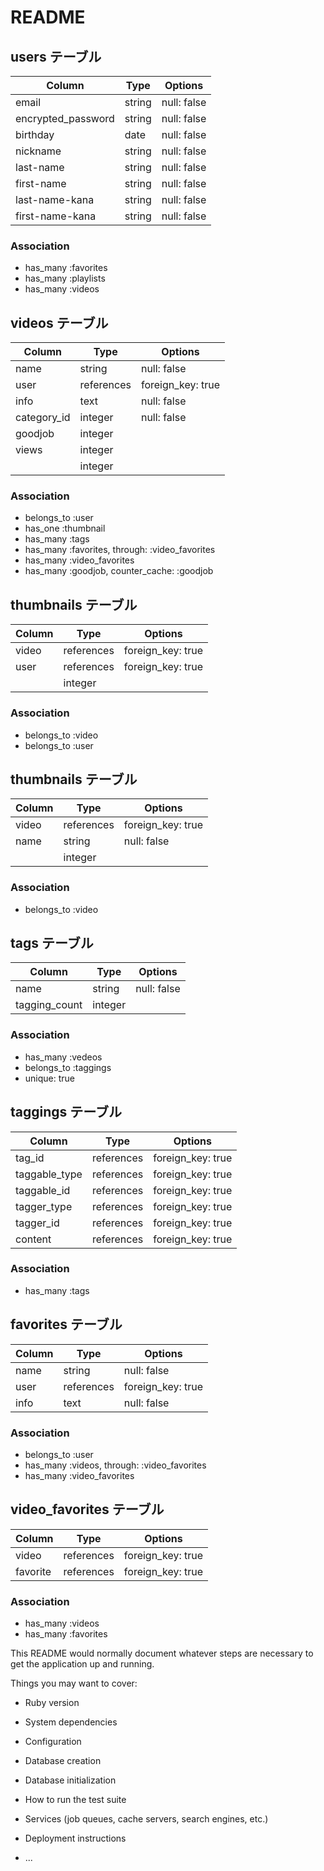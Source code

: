 # README

## users テーブル

| Column             | Type   | Options     |
| ------------------ | ------ | ----------- |
| email              | string | null: false |
| encrypted_password | string | null: false |
| birthday           | date   | null: false |
| nickname           | string | null: false |
| last-name          | string | null: false |
| first-name         | string | null: false |
| last-name-kana     | string | null: false |
| first-name-kana    | string | null: false |

### Association
- has_many :favorites
- has_many :playlists
- has_many :videos


## videos テーブル

| Column        | Type       | Options                        |
| ------------- | -----------| ------------------------------ |
| name          | string     | null: false                    |
| user          | references | foreign_key: true              |
| info          | text       | null: false                    |
| category_id   | integer    | null: false                    |
| goodjob       | integer    |                                |
| views         | integer    |                                |
|               | integer    |                                |

### Association
- belongs_to :user
- has_one :thumbnail
- has_many :tags
- has_many :favorites, through: :video_favorites
- has_many :video_favorites
- has_many :goodjob, counter_cache: :goodjob

## thumbnails テーブル

| Column        | Type       | Options                        |
| ------------- | -----------| ------------------------------ |
| video         | references | foreign_key: true              |
| user          | references | foreign_key: true              |
|               | integer    |                                |

### Association
- belongs_to :video
- belongs_to :user

## thumbnails テーブル

| Column        | Type       | Options                        |
| ------------- | -----------| ------------------------------ |
| video         | references | foreign_key: true              |
| name          | string     | null: false                    |
|               | integer    |                                |

### Association
- belongs_to :video

## tags テーブル

| Column        | Type       | Options                        |
| ------------- | -----------| ------------------------------ |
| name          | string     | null: false                    |
| tagging_count | integer    |                                |

### Association
- has_many :vedeos
- belongs_to :taggings
- unique: true

## taggings テーブル

| Column        | Type       | Options                        |
| ------------- | -----------| ------------------------------ |
| tag_id        | references | foreign_key: true              |
| taggable_type | references | foreign_key: true              |
| taggable_id   | references | foreign_key: true              |
| tagger_type   | references | foreign_key: true              |
| tagger_id     | references | foreign_key: true              |
| content       | references | foreign_key: true              |


### Association
- has_many :tags

## favorites テーブル

| Column        | Type       | Options                        |
| ------------- | -----------| ------------------------------ |
| name          | string     | null: false                    |
| user          | references | foreign_key: true              |
| info          | text       | null: false                    |

### Association
- belongs_to :user
- has_many :videos, through: :video_favorites
- has_many :video_favorites

## video_favorites テーブル

| Column        | Type       | Options                        |
| ------------- | -----------| ------------------------------ |
| video         | references | foreign_key: true              |
| favorite      | references | foreign_key: true              |


### Association
- has_many :videos
- has_many :favorites


This README would normally document whatever steps are necessary to get the
application up and running.

Things you may want to cover:

* Ruby version

* System dependencies

* Configuration

* Database creation

* Database initialization

* How to run the test suite

* Services (job queues, cache servers, search engines, etc.)

* Deployment instructions

* ...
